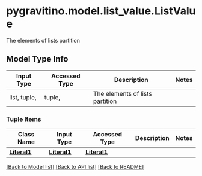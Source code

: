 # pygravitino.model.list_value.ListValue

The elements of lists partition

## Model Type Info
Input Type | Accessed Type | Description | Notes
------------ | ------------- | ------------- | -------------
list, tuple,  | tuple,  | The elements of lists partition | 

### Tuple Items
Class Name | Input Type | Accessed Type | Description | Notes
------------- | ------------- | ------------- | ------------- | -------------
[**Literal1**](Literal1.md) | [**Literal1**](Literal1.md) | [**Literal1**](Literal1.md) |  | 

[[Back to Model list]](../../README.md#documentation-for-models) [[Back to API list]](../../README.md#documentation-for-api-endpoints) [[Back to README]](../../README.md)

